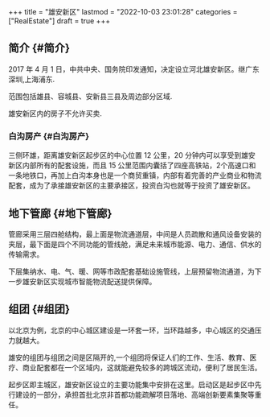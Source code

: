 +++
title = "雄安新区"
lastmod = "2022-10-03 23:01:28"
categories = ["RealEstate"]
draft = true
+++

## 简介 {#简介}

2017 年 4 月 1 日，中共中央、国务院印发通知，决定设立河北雄安新区。继广东深圳,上海浦东.

范围包括雄县、容城县、安新县三县及周边部分区域.

雄安新区内的房子不允许买卖.


### 白沟房产 {#白沟房产}

三侧环雄，距离雄安新区起步区的中心位置 12 公里，20 分钟内可以享受到雄安新区内部所有的配套设施，而且 15 公里范围内囊括了四座高铁站，2个高速口和一条地铁口，再加上白沟本身也是一个商贸重镇，内部有着完善的产业商业和物流配套，成为了承接雄安新区的主要承接区，投资白沟也就等于投资了雄安新区。


## 地下管廊 {#地下管廊}

管廊采用三层四舱结构，最上面是物流通道层，中间是人员疏散和通风设备安装的夹层，最下面是四个不同功能的管线舱，满足未来城市能源、电力、通信、供水的传输需求。

下层集纳水、电、气、暖、网等市政配套基础设施管线，上层预留物流通道，为下一步雄安新区实现城市智能物流配送提供保障。


## 组团 {#组团}

以北京为例，北京的中心城区建设是一环套一环，当环路越多，中心城区的交通压力就越大。

雄安的组团与组团之间是区隔开的,一个组团将保证人们的工作、生活、教育、医疗、商业配套都在一个区域内，这就能避免较多的跨城区流动，便利了居民生活。

起步区即主城区，雄安新区设立的主要功能集中安排在这里。启动区是起步区中先行建设的一部分，承担首批北京非首都功能疏解项目落地、高端创新要素集聚等重任。